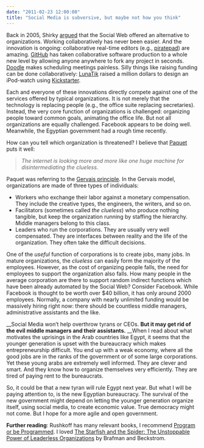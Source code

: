```yaml
---
date: "2011-02-23 12:00:00"
title: "Social Media is subversive, but maybe not how you think"
---
```




Back in 2005, Shirky [argued](http://www.ted.com/talks/clay_shirky_on_institutions_versus_collaboration) that the Social Web offered an alternative to organizations. Working collaboratively has never been easier. And the innovation is ongoing: collaborative real-time editors (e.g., [piratepad](http://piratepad.net/front-page/)) are amazing. [GitHub](https://github.com/) has taken collaborative software production to a whole new level by allowing anyone anywhere to fork any project in seconds. [Doodle](https://www.doodle.com/) makes scheduling meetings painless. Silly things like raising funding can be done collaboratively: [LunaTik](http://www.lunatik.com/) raised a million dollars to design an iPod-watch using [Kickstarter](https://www.kickstarter.com/).

Each and everyone of these innovations directly compete against one of the services offered by typical organizations. It is not merely that the technology is replacing people (e.g., the office suite replacing secretaries). Instead, the very core function of organizations is challenged: organizing people toward common goals, animating the office life. But not all organizations are equally challenged. Facebook appears to be doing well. Meanwhile, the Egyptian government had a rough time recently.

How can you tell which organization is threatened? I believe that [Paquet](https://mobile.twitter.com/sebpaquet/status/38270458704953344) puts it well:

> <em>The internet is looking more and more like one huge machine for disintermediating the clueless</em>.


Paquet was referring to the [Gervais principle](http://www.ribbonfarm.com/2009/10/07/the-gervais-principle-or-the-office-according-to-the-office/). In the Gervais model, organizations are made of three types of individuals:

- Workers who exchange their labor against a monetary compensation. They include the creative types, the engineers, the writers, and so on.
- Facilitators (sometimes called <em>the clueless</em>) who produce nothing tangible, but keep the organization running by staffing the hierarchy. Middle managers belong to this class.
- Leaders who run the corporations. They are usually very well compensated. They are interfaces between reality and the life of the organization. They often take the difficult decisions.


One of the _useful_ function of corporations is to create jobs, many jobs. In mature organizations, the _clueless_ can easily form the majority of the employees. However, as the cost of organizing people falls, the need for employees to support the organization also falls. How many people in the average corporation are there to support random indirect functions which have been already automated by the Social Web? Consider Facebook. While Facebook is thought to be worth over $40 billion, it has only around 2000 employees. Normally, a company with nearly unlimited funding would be massively hiring right now: there should be countless middle managers, administrative assistants and the like.

__Social Media won&rsquo;t help overthrow tyrans or CEOs. __But it may get rid of the evil middle managers and their assistants.__ __When I read about what motivates the uprisings in the Arab countries like Egypt, it seems that the younger generation is upset with the bureaucracy which makes entrepreneurship difficult. You end up with a weak economy, where all the good jobs are in the ranks of the government or of some large corporations. Yet these young arabs are extremely well informed. They are clever and smart. And they know how to organize themselves very efficiently. They are tired of paying rent to the bureaucrats.

So, it could be that a new tyran will rule Egypt next year. But what I will be paying attention to, is the new Egyptian bureaucracy. The survival of the new government might depend on letting the younger generation organize itself, using social media, to create economic value. True democracy might not come. But I hope for a more agile and open government.

__Further reading__: Rushkoff has many relevant books, I recommend [Program or be Programmed](http://www.orbooks.com/catalog/program/). I loved [The Starfish and the Spider: The Unstoppable Power of Leaderless Organizations](https://www.amazon.com/Starfish-Spider-Unstoppable-Leaderless-Organizations/dp/1591841836/ref=sr_1_1?ie=UTF8&amp;s=books&amp;qid=1298472039&amp;sr=8-1) by Brafman and Beckstrom.

